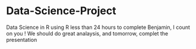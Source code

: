 # Data-Science-Project
Data Science in R using R less than 24 hours to complete
Benjamin, I count on you !
We should do great analaysis, and tomorrow, complet the presentation
